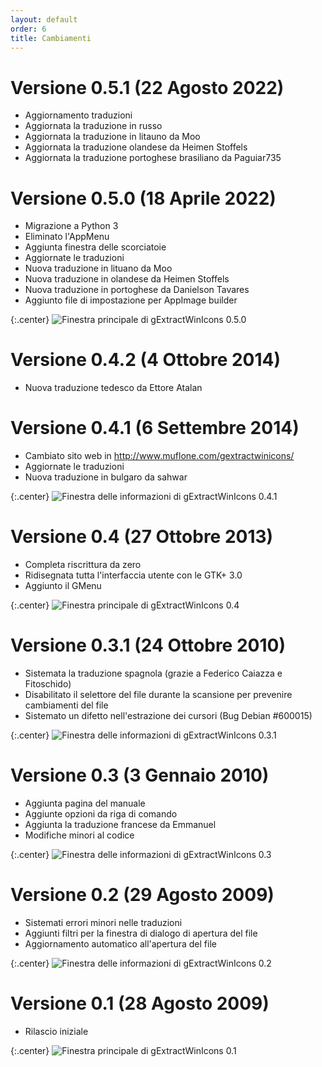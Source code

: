 ```yaml
---
layout: default
order: 6
title: Cambiamenti
---
```

# Versione 0.5.1 (22 Agosto 2022)

* Aggiornamento traduzioni
* Aggiornata la traduzione in russo
* Aggiornata la traduzione in litauno da Moo
* Aggiornata la traduzione olandese da Heimen Stoffels
* Aggiornata la traduzione portoghese brasiliano da Paguiar735

# Versione 0.5.0 (18 Aprile 2022)

* Migrazione a Python 3
* Eliminato l'AppMenu
* Aggiunta finestra delle scorciatoie
* Aggiornate le traduzioni
* Nuova traduzione in lituano da Moo
* Nuova traduzione in olandese da Heimen Stoffels
* Nuova traduzione in portoghese da Danielson Tavares
* Aggiunto file di impostazione per AppImage builder

{:.center}
![Finestra principale di gExtractWinIcons 0.5.0](/resources/gextractwinicons/archive/v0.5.0/italian/main.png)

# Versione 0.4.2 (4 Ottobre 2014)

* Nuova traduzione tedesco da Ettore Atalan

# Versione 0.4.1 (6 Settembre 2014)

* Cambiato sito web in http://www.muflone.com/gextractwinicons/
* Aggiornate le traduzioni
* Nuova traduzione in bulgaro da sahwar

{:.center}
![Finestra delle informazioni di gExtractWinIcons 0.4.1](/resources/gextractwinicons/archive/v0.4.1/italian/about.png)

# Versione 0.4 (27 Ottobre 2013)

* Completa riscrittura da zero
* Ridisegnata tutta l'interfaccia utente con le GTK+ 3.0
* Aggiunto il GMenu

{:.center}
![Finestra principale di gExtractWinIcons 0.4](/resources/gextractwinicons/archive/v0.4/italian/main.png)

# Versione 0.3.1 (24 Ottobre 2010)

* Sistemata la traduzione spagnola (grazie a Federico Caiazza e Fitoschido)
* Disabilitato il selettore del file durante la scansione per prevenire
  cambiamenti del file
* Sistemato un difetto nell'estrazione dei cursori (Bug Debian #600015)

{:.center}
![Finestra delle informazioni di gExtractWinIcons 0.3.1](/resources/gextractwinicons/archive/v0.3.1/italian/about.png)

# Versione 0.3 (3 Gennaio 2010)

* Aggiunta pagina del manuale
* Aggiunte opzioni da riga di comando
* Aggiunta la traduzione francese da Emmanuel
* Modifiche minori al codice

{:.center}
![Finestra delle informazioni di gExtractWinIcons 0.3](/resources/gextractwinicons/archive/v0.3/italian/about.png)

# Versione 0.2 (29 Agosto 2009)

* Sistemati errori minori nelle traduzioni
* Aggiunti filtri per la finestra di dialogo di apertura del file
* Aggiornamento automatico all'apertura del file

{:.center}
![Finestra delle informazioni di gExtractWinIcons 0.2](/resources/gextractwinicons/archive/v0.2/italian/about.png)

# Versione 0.1 (28 Agosto 2009)

* Rilascio iniziale

{:.center}
![Finestra principale di gExtractWinIcons 0.1](/resources/gextractwinicons/archive/v0.1/italian/main.png)